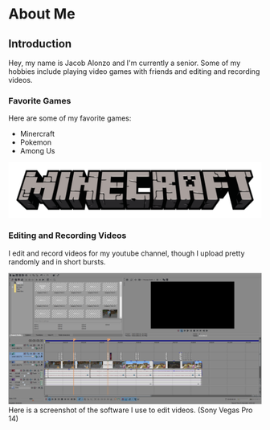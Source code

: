# About Me

## Introduction
Hey, my name is Jacob Alonzo and I'm currently a senior. Some of my hobbies include playing video games with friends and editing and recording videos.

### Favorite Games
Here are some of my favorite games:
<ul>
  <li>Minercraft</li>
  <li>Pokemon</li>
  <li>Among Us</li>
</ul>

![MinecraftLogo](LogoMinecraft.png)

### Editing and Recording Videos
I edit and record videos for my youtube channel, though I upload pretty randomly and in short bursts.

![Editing](Editing.PNG)
Here is a screenshot of the software I use to edit videos. (Sony Vegas Pro 14)
